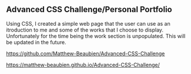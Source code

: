 ## Advanced CSS Challenge/Personal Portfolio

Using CSS, I created a simple web page that the user can use as an itroduction to me and some of the works that I choose to display. Unfortunately for the time being the work section is unpopulated. This will be updated in the future.

https://github.com/Matthew-Beaubien/Advanced-CSS-Challenge

https://matthew-beaubien.github.io/Advanced-CSS-Challenge/

